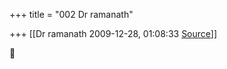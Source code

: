 +++
title = "002 Dr ramanath"

+++
[[Dr ramanath	2009-12-28, 01:08:33 [Source](https://groups.google.com/g/bvparishat/c/tgfMhUNQDpY)]]





